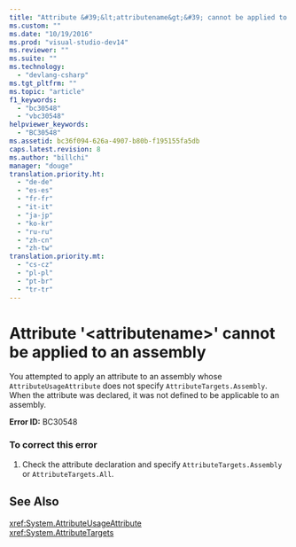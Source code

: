 ```yaml
---
title: "Attribute &#39;&lt;attributename&gt;&#39; cannot be applied to an assembly | hehe"
ms.custom: ""
ms.date: "10/19/2016"
ms.prod: "visual-studio-dev14"
ms.reviewer: ""
ms.suite: ""
ms.technology: 
  - "devlang-csharp"
ms.tgt_pltfrm: ""
ms.topic: "article"
f1_keywords: 
  - "bc30548"
  - "vbc30548"
helpviewer_keywords: 
  - "BC30548"
ms.assetid: bc36f094-626a-4907-b80b-f195155fa5db
caps.latest.revision: 8
ms.author: "billchi"
manager: "douge"
translation.priority.ht: 
  - "de-de"
  - "es-es"
  - "fr-fr"
  - "it-it"
  - "ja-jp"
  - "ko-kr"
  - "ru-ru"
  - "zh-cn"
  - "zh-tw"
translation.priority.mt: 
  - "cs-cz"
  - "pl-pl"
  - "pt-br"
  - "tr-tr"
---
```

# Attribute &#39;&lt;attributename&gt;&#39; cannot be applied to an assembly
You attempted to apply an attribute to an assembly whose `AttributeUsageAttribute` does not specify `AttributeTargets.Assembly`. When the attribute was declared, it was not defined to be applicable to an assembly.  
  
 **Error ID:** BC30548  
  
### To correct this error  
  
1.  Check the attribute declaration and specify `AttributeTargets.Assembly` or `AttributeTargets.All`.  
  
## See Also  
 <xref:System.AttributeUsageAttribute>   
 <xref:System.AttributeTargets>